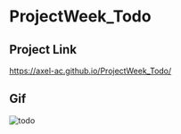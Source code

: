 # ProjectWeek_Todo
## Project Link
https://axel-ac.github.io/ProjectWeek_Todo/
## Gif
![todo](https://user-images.githubusercontent.com/102467587/216699419-348984c2-7b13-4fd7-a7c5-ffda6ec05381.gif)
